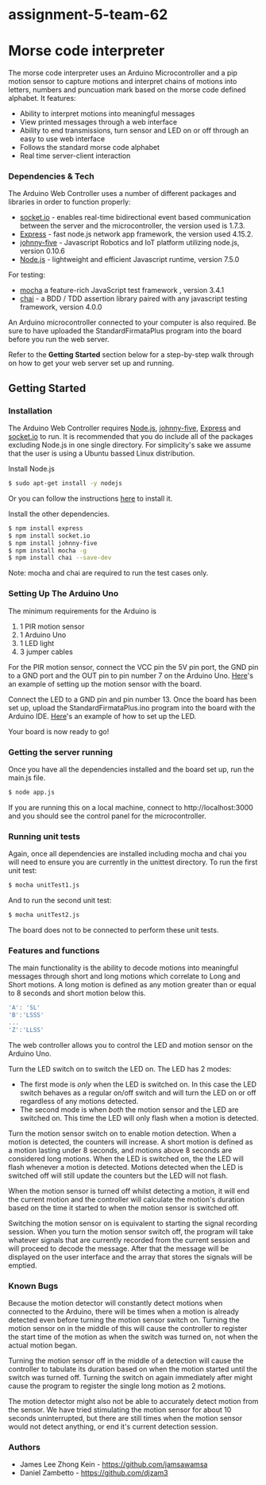 # assignment-5-team-62
# Morse code interpreter

The morse code interpreter uses an Arduino Microcontroller and a pip motion sensor to capture motions and interpret chains of motions into letters, numbers and puncuation mark based on the morse code defined alphabet. It features:

  - Ability to interpret motions into meaningful messages
  - View printed messages through a web interface
  - Ability to end transmissions, turn sensor and LED on or off through an easy to use web interface  
  - Follows the standard morse code alphabet
  - Real time server-client interaction

### Dependencies & Tech

The Arduino Web Controller uses a number of different packages and libraries in order to function properly:

 - [socket.io](https://socket.io/) - enables real-time bidirectional event based communication between the server and the microcontroller, the version used is 1.7.3.
 - [Express](https://expressjs.com/) - fast node.js network app framework, the version used 4.15.2.
 - [johnny-five](http://johnny-five.io/) - Javascript Robotics and IoT platform utilizing node.js, version 0.10.6
 - [Node.js](https://nodejs.org/en/) - lightweight and efficient Javascript runtime, version 7.5.0
 
For testing:
 - [mocha](https://mochajs.org/) a feature-rich JavaScript test framework , version 3.4.1
 - [chai](http://chaijs.com/) - a BDD / TDD assertion library paired with any javascript testing framework, version 4.0.0

An Arduino microcontroller connected to your computer is also required. Be sure to have uploaded the StandardFirmataPlus program into the board before you run the web server.

Refer to the **Getting Started** section below for a step-by-step walk through on how to get your web server set up and running.

## Getting Started

### Installation

The Arduino Web Controller requires [Node.js](https://nodejs.org/en/), [johnny-five](http://johnny-five.io/), [Express](https://expressjs.com/) and [socket.io](https://socket.io/) to run. It is recommended that you do include all of the packages excluding Node.js in one single directory. For simplicity's sake we assume that the user is using a Ubuntu bassed Linux distribution.

Install Node.js

```sh
$ sudo apt-get install -y nodejs
```
Or you can follow the instructions [here](https://nodejs.org/en/download/package-manager/) to install it.

Install the other dependencies. 

```sh
$ npm install express
$ npm install socket.io
$ npm install johnny-five
$ npm install mocha -g
$ npm install chai --save-dev
```
Note: mocha and chai are required to run the test cases only.

### Setting Up The Arduino Uno
The minimum requirements for the Arduino is 
1. 1 PIR motion sensor
2. 1 Arduino Uno
3. 1 LED light
4. 3 jumper cables

For the PIR motion sensor, connect the VCC pin the 5V pin port, the GND pin to a GND port and the OUT pin to pin number 7 on the Arduino Uno. 
[Here](http://johnny-five.io/examples/motion/)'s an example of setting up the motion sensor with the board.

Connect the LED to a GND pin and pin number 13. Once the board has been set up, upload the StandardFirmataPlus.ino program into the board with the Arduino IDE.
[Here](http://johnny-five.io/examples/led/)'s an example of how to set up the LED.

Your board is now ready to go!
### Getting the server running
Once you have all the dependencies installed and the board set up, run the main.js file.
```sh
$ node app.js
```
If you are running this on a local machine, connect to http://localhost:3000 and you should see the control panel for the microcontroller.

### Running unit tests
Again, once all dependencies are installed including mocha and chai you will need to ensure you are currently in the unittest directory. To run the first unit test:
```sh
$ mocha unitTest1.js
```
And to run the second unit test:
```sh
$ mocha unitTest2.js
```
The board does not to be connected to perform these unit tests.

### Features and functions
The main functionality is the ability to decode motions into meaningful messages through short and long motions which correlate to Long and Short motions. A long motion is defined as any motion greater than or equal to 8 seconds and short motion below this.

```js
'A': 'SL'
'B':'LSSS'
...
'Z':'LLSS'
```

The web controller allows you to control the LED and motion sensor on the Arduino Uno. 

Turn the LED switch on to switch the LED on. 
The LED has 2 modes:
 - The first mode is *only* when the LED is switched on. In this case the LED switch behaves as a regular on/off switch and will turn the LED on or off regardless of any motions detected.
 - The second mode is when *both* the motion sensor and the LED are switched on. This time the LED will only flash when a motion is detected.

Turn the motion sensor switch on to enable motion detection. When a motion is detected, the counters will increase. A short motion is defined as a motion lasting under 8 seconds, and motions above 8 seconds are considered long motions. When the LED is switched on, the the LED will flash whenever a motion is detected. Motions detected when the LED is switched off will still update the counters but the LED will not flash. 

When the motion sensor is turned off whilst detecting a motion, it will end the current motion and the controller will calculate the motion's duration based on the time it started to when the motion sensor is switched off.

Switching the motion sensor on is equivalent to starting the signal recording session. When you turn the motion sensor switch off, the program will take whatever signals that are currently recorded from the current session and will proceed to decode the message. After that the message will be displayed on the user interface and the array that stores the signals will be emptied.

### Known Bugs

Because the motion detector will constantly detect motions when connected to the Arduino, there will be times when a motion is already detected even before turning the motion sensor switch on. Turning the motion sensor on in the middle of this will cause the controller to register the start time of the motion as when the switch was turned on, not when the actual motion began. 

Turning the motion sensor off in the middle of a detection will cause the controller to tabulate its duration based on when the motion started until the switch was turned off. Turning the switch on again immediately after might cause the program to register the single long motion as 2 motions.

The motion detector might also not be able to accurately detect motion from the sensor. We have tried stimulating the motion sensor for about 10 seconds uninterrupted, but there are still times when the motion sensor would not detect anything, or end it's current detection session.

### Authors
 - James Lee Zhong Kein - https://github.com/jamsawamsa
 - Daniel Zambetto - https://github.com/djzam3
